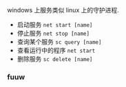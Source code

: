 windows 上服务类似 linux 上的守护进程.

- 启动服务 `net start [name]`
- 停止服务 `net stop [name]`
- 查询某个服务 `sc query [name]`
- 查看运行中的程序 `net start`
- 删除服务 `sc delete [name]`

### fuuw